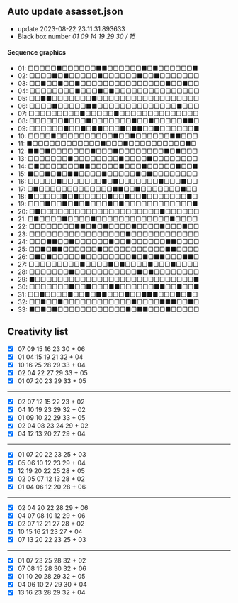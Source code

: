 ## Auto update asasset.json

* update 2023-08-22 23:11:31.893633
* Black box number _01 09 14 19 29 30 / 15_
#### Sequence graphics

* 01: □□□□□■□□□□□□■■□□□□□□■□■□□□□□□■
* 02: □□□□■□■□□□□□■□□□□□□■□□■□□□□□□□
* 03: □□■□□■□□■□□□□□□□□□□□□□□□■□□■□□
* 04: □□□□□□□□■□□□■□■□□□□□□□□□□□□□□□
* 05: □□■■□□□□□□□■□□□□□□□□□□□□□□□□□□
* 06: □□□□■□□□□□■■□□□□□□□□□□□□□□■□□□
* 07: □□□□□□□□□■□□□□□■□□□□□□□□□□□□□□
* 08: □□□□□□■□□□■□□□□□□□■□□■□□□□□■■□
* 09: □□□□□□■□□■□■■□□□■□■■□□■□□□□□□■
* 10: □□□□■□□□□□□□□□□■□□■□□□□□□■■□□□
* 11: ■□□□□□□□□□□□□■□□□■□□□□□□□□□□■□
* 12: ■■□■□□□□□□□■□□□■□□□□□□□□■□■□□□
* 13: □□□□□□□■□□□□□□□□■□□□□■□□□□□□□□
* 14: □■□□□□□□□■■□□□□□■□□□■□□□□□■□□■
* 15: ■□□■□■□■■□□□□■□□□□□■□■□□□□□□□□
* 16: □□□□□■□□□□□□□■□■□□□□□□□■□□□■□□
* 17: □■□□□□□□□□□□□□□■■□□■□□□□□□□■□□
* 18: ■□□□□□■□■□□□□□■□□■□□■□□□□□□□■□
* 19: □□□■□□■□■□■□□□■□■□□□□□□□□□□□□■
* 20: □■□□□□□□□□□□□□□□□□□□□□□■□□□□□□
* 21: □■□□□□■□□□□■□□□□□□□□□□□□□■□□□□
* 22: □□□□□□□□■■□■□■□□□□■□□□□■□□□■□□
* 23: □□□□□□□□□□□□□□□□□■□□□□□□□□□□□□
* 24: □□□■■□□■□□□□□□■□□■□□□□□□■■□□□□
* 25: □□■□■■□□□□□□■□□□□□□□□□□□■■□□□□
* 26: □■□■□□□□□■□□□□□□□□■□■□■■□□□■■□
* 27: □□□□□□□□□■□□□□■□■□□□□■□□□■□□□□
* 28: □□□□□□□■□□□□□□□□□□□■□■□□□□□□□□
* 29: ■□□□□□□□□□□□□□□□□□□□□□□□□□□□□■
* 30: □□□□□□□■□□■□□□■■□□□□□□■■□□■□□■
* 31: □□■□□□□■□□■□■■□□□■□□■■■□□□■□■□
* 32: □□■□□■□□□□□□□□□□□□■□□□□■■■□□■□
* 33: ■□■□■□□□□□□□□□□□□■□■■□□□■□□□□□
## Creativity list

- [x] 07 09 15 16 23 30 + 06
- [x] 01 04 15 19 21 32 + 04
- [x] 10 16 25 28 29 33 + 04
- [x] 02 04 22 27 29 33 + 05
- [x] 01 07 20 23 29 33 + 05
***
- [x] 02 07 12 15 22 23 + 02
- [x] 04 10 19 23 29 32 + 02
- [x] 01 09 10 22 29 33 + 05
- [x] 02 04 08 23 24 29 + 02
- [x] 04 12 13 20 27 29 + 04
***
- [x] 01 07 20 22 23 25 + 03
- [x] 05 06 10 12 23 29 + 04
- [x] 12 19 20 22 25 28 + 05
- [x] 02 05 07 12 13 28 + 02
- [x] 01 04 06 12 20 28 + 06
***
- [x] 02 04 20 22 28 29 + 06
- [x] 04 07 08 10 12 29 + 06
- [x] 02 07 12 21 27 28 + 02
- [x] 10 15 16 21 23 27 + 04
- [x] 07 13 20 22 23 25 + 03
***
- [x] 01 07 23 25 28 32 + 02
- [x] 07 08 15 28 30 32 + 06
- [x] 01 10 20 28 29 32 + 05
- [x] 04 06 10 27 29 30 + 04
- [x] 13 16 23 28 29 32 + 04
